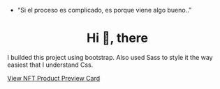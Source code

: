 - “Si el proceso es complicado, es porque viene algo bueno..”

<h1 align="center">Hi 🐯, there</h1>
<p class="text-center">I builded this project using bootstrap. Also used Sass to style it the way easiest that I understand Css.</p>
<p><a href="https://arturo9314.github.io/03-FM-NFT-Card-Component-Main/" target="_blank" textstyle="text-decoration: none;">View NFT Product Preview Card<a/></p>
